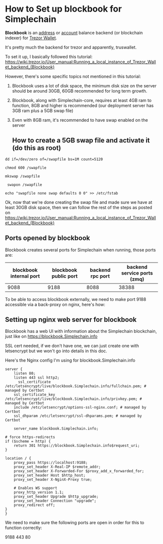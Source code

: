 # How to Set up blockbook for Simplechain



**Blockbook** is an [address](https://wiki.trezor.io/Address) or [account](https://wiki.trezor.io/Account) balance backend (or blockchain indexer) for [Trezor Wallet](https://wiki.trezor.io/Trezor_Wallet).

It's pretty much the backend for trezor and apparently, truswallet.

To set it up, I basically followed this tutorial: <https://wiki.trezor.io/User_manual:Running_a_local_instance_of_Trezor_Wallet_backend_(Blockbook)>

However, there's some specific topics not mentioned in this tutorial:

1. Blockbook uses a lot of disk space, the minimum disk size on the server should be around 30GB, 60GB recommended for long term growth.

2. Blockbook, along with Simplechain-core, requires at least 4GB ram to function, 8GB and higher is recommended (our deployment server has 3GB ram plus a 5GB swap file)

3. Even with 8GB ram, it's recommended to have swap enabled on the server

   

   

   ## How to create a 5GB swap file and activate it (do this as root)

```
dd if=/dev/zero of=/swapfile bs=1M count=5120 
```

```
chmod 600 /swapfile
```

```
mkswap /swapfile
```

```
 swapon /swapfile
```

```
echo "swapfile none swap defaults 0 0" >> /etc/fstab
```



Ok, now that we're done creating the swap file and made sure we have at least 30GB disk space, then we can follow the rest of the steps as posted on https://wiki.trezor.io/User_manual:Running_a_local_instance_of_Trezor_Wallet_backend_(Blockbook)

## Ports opened by blockbook

Blockbook creates several ports for Simplechain when running, those ports are: 

| blockbook internal port | blockbook public port | backend rpc port | backend service ports (zmq) |
| ----------------------- | --------------------- | ---------------- | --------------------------- |
| 9088                    | 9188                  | 8088             | 38388                       |

To be able to access blockbook externally, we need to make port 9188 accessible via a back-proxy on nginx, here's how:

## Setting up nginx web server for blockbook

Blockbook has a web UI with information about the Simplechain blockchain, just like on https://blockbook.Simplechain.info

SSL cert needed, if we don't have one, we can just create one with letsencrypt but we won't go into details in this doc.

Here's the Nginx config I'm using for blockbook.Simplechain.info


    server {
        listen 80;
        listen 443 ssl http2;
          ssl_certificate /etc/letsencrypt/live/blockbook.Simplechain.info/fullchain.pem; # managed by Certbot
        ssl_certificate_key /etc/letsencrypt/live/blockbook.Simplechain.info/privkey.pem; # managed by Certbot
        include /etc/letsencrypt/options-ssl-nginx.conf; # managed by Certbot
        ssl_dhparam /etc/letsencrypt/ssl-dhparams.pem; # managed by Certbot
        
        server_name blockbook.Simplechain.info;
    
    # force https-redirects
    if ($scheme = http) {
        return 301 https://blockbook.Simplechain.info$request_uri;
    }
    
    location / {
        proxy_pass https://localhost:9188;
        proxy_set_header X-Real-IP $remote_addr;
        proxy_set_header X-Forwarded-For $proxy_add_x_forwarded_for;
        proxy_set_header Host $http_host;
        proxy_set_header X-NginX-Proxy true;
    
        # Enables WS support
        proxy_http_version 1.1;
        proxy_set_header Upgrade $http_upgrade;
        proxy_set_header Connection "upgrade";
        proxy_redirect off;
    }
    }
We need to make sure the following ports are open in order for this to function correctly:

9188 443 80 